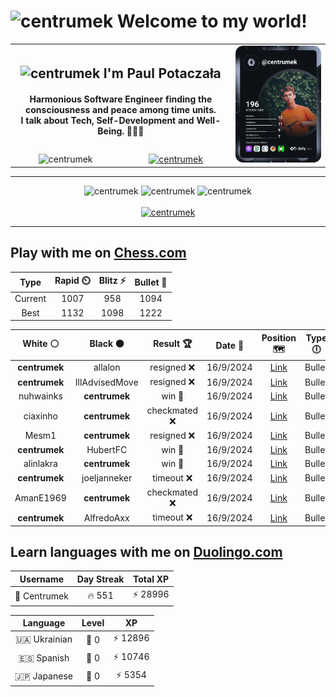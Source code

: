<h1>
  <img
    src="https://emojis.slackmojis.com/emojis/images/1531849430/4246/blob-sunglasses.gif"
    width="30"
    alt="centrumek"
  />
  Welcome to my world!
</h1>

<table>
  <tbody>
    <tr>
      <td align="center" width="70%" colspan="2">
        <h2>
          <img
            src="https://raw.githubusercontent.com/MartinHeinz/MartinHeinz/master/wave.gif"
            width="30px"
            alt="centrumek"
          />
          I'm Paul Potaczała
        </h2>
        <h4>
          Harmonious Software Engineer finding the consciousness and peace among time units.
          <br/>
          I talk about Tech, Self-Development and Well-Being. 🌿🧘🚀
        </h4>
      </td>
      <td width="30%" rowspan="2">
        <a href="https://app.daily.dev/centrumek">
          <img
            src="./devcard.svg"
            alt="centrumek"
          />
        </a>
      </td>
    </tr>
    <tr align="center">
      <td>
        <img
          src="https://komarev.com/ghpvc/?username=centrumek&label=visitors&color=0e75b6&style=flat"
          alt="centrumek"
        >
      </td>
      <td>
        <a href="https://stackoverflow.com/users/14496012/centrumek">
          <img
            src="https://stackoverflow.com/users/flair/14496012.png?theme=dark"
            alt="centrumek"
          >
        </a>
      </td>
    </tr>
  </tbody>
</table>

---
<div align="center">
  <img 
    src="https://github-readme-stats.vercel.app/api?username=centrumek&show_icons=true&count_private=true&theme=dark&hide_border=true&hide=issues,contribs&bg_color=00000000"
    alt="centrumek"
  />
  <img
    src="https://github-readme-stats.vercel.app/api/top-langs/?username=centrumek&layout=compact&hide_border=true&theme=dark&bg_color=00000000&langs_count=6&exclude_repo=air-statistic-app"
    alt="centrumek"
  />
  <img 
    src="https://github-readme-streak-stats.herokuapp.com?user=centrumek&theme=dark&hide_border=true&background=FFFFFF00"
    alt="centrumek"
  />
  <br/>
  <br/>
  <a href="https://www.buymeacoffee.com/centrumek">
    <img
      src="https://cdn.buymeacoffee.com/buttons/v2/default-orange.png"
      height="50"
      width="210"
      alt="centrumek"
    />
  </a>
</div>

---

## Play with me on [Chess.com](https://www.chess.com/member/centrumek)

<div align="center">
<!--START_SECTION:chessStats-->
<!-- Automatically generated with https://github.com/Balastrong/chess-stats-action -->

| Type | Rapid ⏲️ | Blitz ⚡ | Bullet 🔫 |
|:---:|:---:|:---:|:---:|
| Current | 1007 | 958 | 1094 |
| Best | 1132 | 1098 | 1222 |

| White ⚪ | Black ⚫ | Result 🏆 | Date 📅 | Position 🗺️ | Type 🕕 |
|:---:|:---:|:---:|:---:|:---:|:---:|
| **centrumek** | allalon | resigned ❌ | 16/9/2024 | <a href="http://www.ee.unb.ca/cgi-bin/tervo/fen.pl?select=7r/p1p1k3/2q3pp/8/3P1Np1/1r1K2P1/7P/8 w - -">Link</a> | Bullet |
| **centrumek** | IllAdvisedMove | resigned ❌ | 16/9/2024 | <a href="http://www.ee.unb.ca/cgi-bin/tervo/fen.pl?select=1k5r/1Pp4p/8/Kbp3p1/5p2/4nP2/6PP/5q2 w - -">Link</a> | Bullet |
| nuhwainks | **centrumek** | win 🥇 | 16/9/2024 | <a href="http://www.ee.unb.ca/cgi-bin/tervo/fen.pl?select=8/p1r5/P7/2pp3p/P2k4/6P1/1R5P/6K1 w - -">Link</a> | Bullet |
| ciaxinho | **centrumek** | checkmated ❌ | 16/9/2024 | <a href="http://www.ee.unb.ca/cgi-bin/tervo/fen.pl?select=1Q6/8/Q7/3P4/4K3/8/k7/8 b - -">Link</a> | Bullet |
| Mesm1 | **centrumek** | resigned ❌ | 16/9/2024 | <a href="http://www.ee.unb.ca/cgi-bin/tervo/fen.pl?select=8/p4Q2/8/1B6/1P4k1/P7/8/6K1 b - -">Link</a> | Bullet |
| **centrumek** | HubertFC | win 🥇 | 16/9/2024 | <a href="http://www.ee.unb.ca/cgi-bin/tervo/fen.pl?select=1kr2r2/pp2b1p1/1q6/2pp2N1/PP2pP2/2P1P3/1K1NQ2R/5R2 b - -">Link</a> | Bullet |
| alinlakra | **centrumek** | win 🥇 | 16/9/2024 | <a href="http://www.ee.unb.ca/cgi-bin/tervo/fen.pl?select=r6r/p2Rb3/2k1b3/Qp6/4p2p/P1p1P2P/1q6/1K1R4 w - -">Link</a> | Bullet |
| **centrumek** | joeljanneker | timeout ❌ | 16/9/2024 | <a href="http://www.ee.unb.ca/cgi-bin/tervo/fen.pl?select=8/5Q2/3k4/3p4/3p4/7K/1p5P/r7 w - -">Link</a> | Bullet |
| AmanE1969 | **centrumek** | checkmated ❌ | 16/9/2024 | <a href="http://www.ee.unb.ca/cgi-bin/tervo/fen.pl?select=3Rk3/r4q2/2b1pBr1/1p2Pp2/2p5/P6P/1P3PP1/3R2K1 b - -">Link</a> | Bullet |
| **centrumek** | AlfredoAxx | timeout ❌ | 16/9/2024 | <a href="http://www.ee.unb.ca/cgi-bin/tervo/fen.pl?select=r6k/5p1p/4p1n1/p6R/P1P1B3/2KP4/8/8 w - -">Link</a> | Bullet |

<!--END_SECTION:chessStats-->
</div>

## Learn languages with me on [Duolingo.com](https://www.duolingo.com/profile/Centrumek)

<div align="center">
<!--START_SECTION:duolingoStats-->
<!-- Automatically generated with https://github.com/centrumek/duolingo-readme-stats-->

| Username | Day Streak | Total XP |
|:---:|:---:|:---:|
| 👤 Centrumek | 🔥 551 | ⚡ 28996 |

| Language | Level | XP |
|:---:|:---:|:---:|
| 🇺🇦 Ukrainian | 👑 0 | ⚡ 12896 |
| 🇪🇸 Spanish | 👑 0 | ⚡ 10746 |
| 🇯🇵 Japanese | 👑 0 | ⚡ 5354 |

<!--END_SECTION:duolingoStats-->
</div>
<!--
**centrumek/centrumek** is a ✨ _special_ ✨ repository because its `README.md` (this file) appears on your GitHub profile.

Here are some ideas to get you started:

- 🔭 I’m currently working on ...
- 🌱 I’m currently learning ...
- 👯 I’m looking to collaborate on ...
- 🤔 I’m looking for help with ...
- 💬 Ask me about ...
- 📫 How to reach me: ...
- 😄 Pronouns: ...
- ⚡ Fun fact: ...
-->
